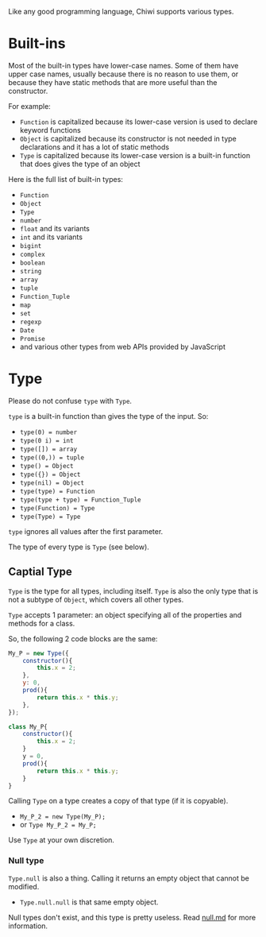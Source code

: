 
Like any good programming language, Chiwi supports various types.

# Built-ins
Most of the built-in types have lower-case names. Some of them have upper case names, usually because there is no reason to use them, or because they have static methods that are more useful than the constructor.

For example:
* `Function` is capitalized because its lower-case version is used to declare keyword functions
* `Object` is capitalized because its constructor is not needed in type declarations and it has a lot of static methods
* `Type` is capitalized because its lower-case version is a built-in function that does gives the type of an object

Here is the full list of built-in types:
* `Function`
* `Object`
* `Type`
* `number`
* `float` and its variants
* `int` and its variants
* `bigint`
* `complex`
* `boolean`
* `string`
* `array`
* `tuple`
* `Function_Tuple`
* `map`
* `set`
* `regexp`
* `Date`
* `Promise`
* and various other types from web APIs provided by JavaScript


# Type
Please do not confuse `type` with `Type`.

`type` is a built-in function than gives the type of the input. So:
* `type(0) = number`
* `type(0 i) = int`
* `type([]) = array`
* `type((0,)) = tuple`
* `type() = Object`
* `type({}) = Object`
* `type(nil) = Object`
* `type(type) = Function`
* `type(type + type) = Function_Tuple`
* `type(Function) = Type`
* `type(Type) = Type`

`type` ignores all values after the first parameter.

The type of every type is `Type` (see below).

## Captial Type
`Type` is the type for all types, including itself. `Type` is also the only type that is not a subtype of `Object`, which covers all other types.

`Type` accepts 1 parameter: an object specifying all of the properties and methods for a class.

So, the following 2 code blocks are the same:
```js
My_P = new Type({
    constructor(){
        this.x = 2;
    },
    y: 0,
    prod(){
        return this.x * this.y;
    },
});
```

```js
class My_P{
    constructor(){
        this.x = 2;
    }
    y = 0,
    prod(){
        return this.x * this.y;
    }
}
```

Calling `Type` on a type creates a copy of that type (if it is copyable).
* `My_P_2 = new Type(My_P);`
* or `Type My_P_2 = My_P;`

Use `Type` at your own discretion.

### Null type
`Type.null` is also a thing. Calling it returns an empty object that cannot be modified.
* `Type.null.null` is that same empty object.

Null types don't exist, and this type is pretty useless. Read [null.md](./null.md) for more information.

